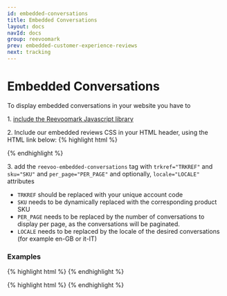 ```yaml
---
id: embedded-conversations
title: Embedded Conversations
layout: docs
navId: docs
group: reevoomark
prev: embedded-customer-experience-reviews
next: tracking
---
```


# Embedded Conversations

To display embedded conversations in your website you have to

1\. [include the Reevoomark Javascript library](../javascript-library)


2\. Include our embedded reviews CSS in your HTML header, using the HTML link below:
{% highlight html %}
  <link rel="stylesheet" href="//mark.reevoo.com/stylesheets/reevoomark/embedded_reviews.css" type="text/css" />
{% endhighlight %}


3\. add the `reevoo-embedded-conversations` tag with `trkref="TRKREF"` and `sku="SKU"` and `per_page="PER_PAGE"` and optionally, `locale="LOCALE"` attributes

* `TRKREF` should be replaced with your unique account code
* `SKU` needs to be dynamically replaced with the corresponding product SKU
* `PER_PAGE` needs to be replaced by the number of conversations to display per page, as the conversations will be paginated.
* `LOCALE` needs to be replaced by the locale of the desired conversations (for example en-GB or it-IT)

### Examples

{% highlight html %}
<reevoo-embedded-conversations  trkref="TRKREF" sku="SKU" per-page="5"></reevoo-embedded-conversations>
{% endhighlight %}


{% highlight html %}
<reevoo-embedded-conversations  trkref="TRKREF" sku="SKU" per-page="5" locale="en-GB"></reevoo-embedded-conversations>
{% endhighlight %}
